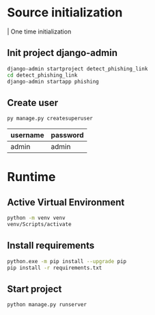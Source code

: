 # Source initialization 

| One time initialization 

## Init project django-admin
```bash 
django-admin startproject detect_phishing_link
cd detect_phishing_link
django-admin startapp phishing
```

## Create user
```bash
py manage.py createsuperuser 
```

| username | password | 
|----------|----------|
| admin    | admin    |

# Runtime

## Active Virtual Environment
```bash 
python -m venv venv
venv/Scripts/activate
```

## Install requirements
```bash
python.exe -m pip install --upgrade pip
pip install -r requirements.txt
```

## Start project
```bash
python manage.py runserver
```

